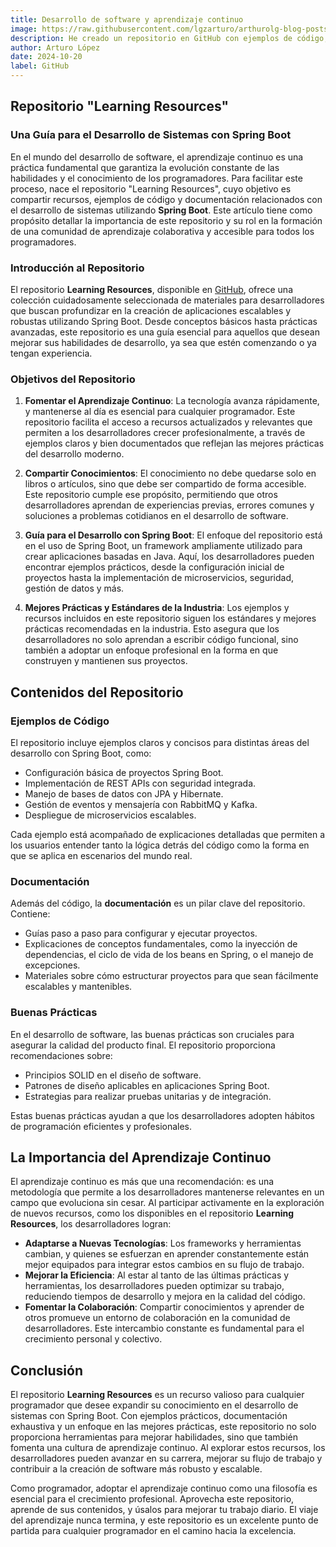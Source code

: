 ```yaml
---
title: Desarrollo de software y aprendizaje continuo
image: https://raw.githubusercontent.com/lgzarturo/arthurolg-blog-posts/refs/heads/main/articles/images/repository-learning-resources-lgzarturo.webp
description: He creado un repositorio en GitHub con ejemplos de código, documentación y buenas prácticas para que puedas mejorar tus habilidades en Spring Boot y llevar tus proyectos al siguiente nivel. Si eres un programador que busca aprender, crecer y colaborar, este es el lugar perfecto para ti.
author: Arturo López
date: 2024-10-20
label: GitHub
---
```


## Repositorio "Learning Resources"

### Una Guía para el Desarrollo de Sistemas con Spring Boot

En el mundo del desarrollo de software, el aprendizaje continuo es una práctica fundamental que garantiza la evolución constante de las habilidades y el conocimiento de los programadores. Para facilitar este proceso, nace el repositorio "Learning Resources", cuyo objetivo es compartir recursos, ejemplos de código y documentación relacionados con el desarrollo de sistemas utilizando **Spring Boot**. Este artículo tiene como propósito detallar la importancia de este repositorio y su rol en la formación de una comunidad de aprendizaje colaborativa y accesible para todos los programadores.

### Introducción al Repositorio

El repositorio **Learning Resources**, disponible en [GitHub](https://github.com/), ofrece una colección cuidadosamente seleccionada de materiales para desarrolladores que buscan profundizar en la creación de aplicaciones escalables y robustas utilizando Spring Boot. Desde conceptos básicos hasta prácticas avanzadas, este repositorio es una guía esencial para aquellos que desean mejorar sus habilidades de desarrollo, ya sea que estén comenzando o ya tengan experiencia.

### Objetivos del Repositorio

1. **Fomentar el Aprendizaje Continuo**: La tecnología avanza rápidamente, y mantenerse al día es esencial para cualquier programador. Este repositorio facilita el acceso a recursos actualizados y relevantes que permiten a los desarrolladores crecer profesionalmente, a través de ejemplos claros y bien documentados que reflejan las mejores prácticas del desarrollo moderno.

2. **Compartir Conocimientos**: El conocimiento no debe quedarse solo en libros o artículos, sino que debe ser compartido de forma accesible. Este repositorio cumple ese propósito, permitiendo que otros desarrolladores aprendan de experiencias previas, errores comunes y soluciones a problemas cotidianos en el desarrollo de software.

3. **Guía para el Desarrollo con Spring Boot**: El enfoque del repositorio está en el uso de Spring Boot, un framework ampliamente utilizado para crear aplicaciones basadas en Java. Aquí, los desarrolladores pueden encontrar ejemplos prácticos, desde la configuración inicial de proyectos hasta la implementación de microservicios, seguridad, gestión de datos y más.

4. **Mejores Prácticas y Estándares de la Industria**: Los ejemplos y recursos incluidos en este repositorio siguen los estándares y mejores prácticas recomendadas en la industria. Esto asegura que los desarrolladores no solo aprendan a escribir código funcional, sino también a adoptar un enfoque profesional en la forma en que construyen y mantienen sus proyectos.

## Contenidos del Repositorio

### Ejemplos de Código

El repositorio incluye ejemplos claros y concisos para distintas áreas del desarrollo con Spring Boot, como:

- Configuración básica de proyectos Spring Boot.
- Implementación de REST APIs con seguridad integrada.
- Manejo de bases de datos con JPA y Hibernate.
- Gestión de eventos y mensajería con RabbitMQ y Kafka.
- Despliegue de microservicios escalables.

Cada ejemplo está acompañado de explicaciones detalladas que permiten a los usuarios entender tanto la lógica detrás del código como la forma en que se aplica en escenarios del mundo real.

### Documentación

Además del código, la **documentación** es un pilar clave del repositorio. Contiene:

- Guías paso a paso para configurar y ejecutar proyectos.
- Explicaciones de conceptos fundamentales, como la inyección de dependencias, el ciclo de vida de los beans en Spring, o el manejo de excepciones.
- Materiales sobre cómo estructurar proyectos para que sean fácilmente escalables y mantenibles.

### Buenas Prácticas

En el desarrollo de software, las buenas prácticas son cruciales para asegurar la calidad del producto final. El repositorio proporciona recomendaciones sobre:

- Principios SOLID en el diseño de software.
- Patrones de diseño aplicables en aplicaciones Spring Boot.
- Estrategias para realizar pruebas unitarias y de integración.

Estas buenas prácticas ayudan a que los desarrolladores adopten hábitos de programación eficientes y profesionales.

## La Importancia del Aprendizaje Continuo

El aprendizaje continuo es más que una recomendación: es una metodología que permite a los desarrolladores mantenerse relevantes en un campo que evoluciona sin cesar. Al participar activamente en la exploración de nuevos recursos, como los disponibles en el repositorio **Learning Resources**, los desarrolladores logran:

- **Adaptarse a Nuevas Tecnologías**: Los frameworks y herramientas cambian, y quienes se esfuerzan en aprender constantemente están mejor equipados para integrar estos cambios en su flujo de trabajo.
- **Mejorar la Eficiencia**: Al estar al tanto de las últimas prácticas y herramientas, los desarrolladores pueden optimizar su trabajo, reduciendo tiempos de desarrollo y mejora en la calidad del código.
- **Fomentar la Colaboración**: Compartir conocimientos y aprender de otros promueve un entorno de colaboración en la comunidad de desarrolladores. Este intercambio constante es fundamental para el crecimiento personal y colectivo.

## Conclusión

El repositorio **Learning Resources** es un recurso valioso para cualquier programador que desee expandir su conocimiento en el desarrollo de sistemas con Spring Boot. Con ejemplos prácticos, documentación exhaustiva y un enfoque en las mejores prácticas, este repositorio no solo proporciona herramientas para mejorar habilidades, sino que también fomenta una cultura de aprendizaje continuo. Al explorar estos recursos, los desarrolladores pueden avanzar en su carrera, mejorar su flujo de trabajo y contribuir a la creación de software más robusto y escalable.

Como programador, adoptar el aprendizaje continuo como una filosofía es esencial para el crecimiento profesional. Aprovecha este repositorio, aprende de sus contenidos, y úsalos para mejorar tu trabajo diario. El viaje del aprendizaje nunca termina, y este repositorio es un excelente punto de partida para cualquier programador en el camino hacia la excelencia.
